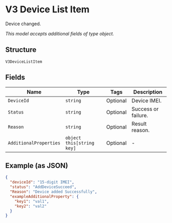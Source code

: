 
# V3 Device List Item

Device changed.

*This model accepts additional fields of type object.*

## Structure

`V3DeviceListItem`

## Fields

| Name | Type | Tags | Description |
|  --- | --- | --- | --- |
| `DeviceId` | `string` | Optional | Device IMEI. |
| `Status` | `string` | Optional | Success or failure. |
| `Reason` | `string` | Optional | Result reason. |
| `AdditionalProperties` | `object this[string key]` | Optional | - |

## Example (as JSON)

```json
{
  "deviceId": "15-digit IMEI",
  "status": "AddDeviceSucceed",
  "Reason": "Device added Successfully",
  "exampleAdditionalProperty": {
    "key1": "val1",
    "key2": "val2"
  }
}
```

